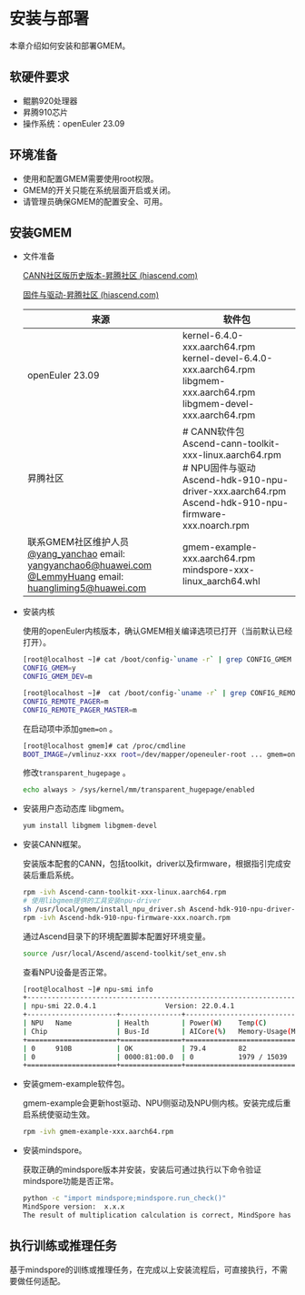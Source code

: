 # 安装与部署

本章介绍如何安装和部署GMEM。

## 软硬件要求

* 鲲鹏920处理器
* 昇腾910芯片
* 操作系统：openEuler 23.09

## 环境准备

* 使用和配置GMEM需要使用root权限。
* GMEM的开关只能在系统层面开启或关闭。
* 请管理员确保GMEM的配置安全、可用。

## 安装GMEM

* 文件准备

  [CANN社区版历史版本-昇腾社区 (hiascend.com)](https://www.hiascend.com/software/cann/community-history) 

  [固件与驱动-昇腾社区 (hiascend.com)](https://www.hiascend.com/zh/hardware/firmware-drivers/community?product=2&model=19&cann=6.0.1.alpha001&driver=1.0.18.alpha) 

  | 来源                                                         | 软件包                                                       |
  | ------------------------------------------------------------ | ------------------------------------------------------------ |
  | openEuler 23.09                                              | kernel-6.4.0-xxx.aarch64.rpm<br/>kernel-devel-6.4.0-xxx.aarch64.rpm<br/>libgmem-xxx.aarch64.rpm <br/>libgmem-devel-xxx.aarch64.rpm |
  | 昇腾社区                                                     | # CANN软件包<br/>Ascend-cann-toolkit-xxx-linux.aarch64.rpm<br/># NPU固件与驱动<br/>Ascend-hdk-910-npu-driver-xxx.aarch64.rpm<br/>Ascend-hdk-910-npu-firmware-xxx.noarch.rpm |
  | 联系GMEM社区维护人员<br/>[@yang_yanchao](https://gitee.com/yang_yanchao) email: <yangyanchao6@huawei.com><br/>[@LemmyHuang](https://gitee.com/LemmyHuang) email: <huangliming5@huawei.com> | gmem-example-xxx.aarch64.rpm<br/>mindspore-xxx-linux_aarch64.whl |

* 安装内核

  使用的openEuler内核版本，确认GMEM相关编译选项已打开（当前默认已经打开）。

  ```sh
  [root@localhost ~]# cat /boot/config-`uname -r` | grep CONFIG_GMEM
  CONFIG_GMEM=y
  CONFIG_GMEM_DEV=m
  
  [root@localhost ~]#  cat /boot/config-`uname -r` | grep CONFIG_REMOTE_PAGER
  CONFIG_REMOTE_PAGER=m
  CONFIG_REMOTE_PAGER_MASTER=m
  ```

  在启动项中添加`gmem=on` 。

  ```sh
  [root@localhost gmem]# cat /proc/cmdline
  BOOT_IMAGE=/vmlinuz-xxx root=/dev/mapper/openeuler-root ... gmem=on
  ```

  修改`transparent_hugepage` 。

  ```sh
  echo always > /sys/kernel/mm/transparent_hugepage/enabled 
  ```

* 安装用户态动态库 libgmem。

  ```sh
  yum install libgmem libgmem-devel 
  ```

* 安装CANN框架。

  安装版本配套的CANN，包括toolkit，driver以及firmware，根据指引完成安装后重启系统。

  ```sh
  rpm -ivh Ascend-cann-toolkit-xxx-linux.aarch64.rpm
  # 使用libgmem提供的工具安装npu-driver
  sh /usr/local/gmem/install_npu_driver.sh Ascend-hdk-910-npu-driver-xxx.aarch64.rpm
  rpm -ivh Ascend-hdk-910-npu-firmware-xxx.noarch.rpm
  ```

  通过Ascend目录下的环境配置脚本配置好环境变量。

  ```sh
  source /usr/local/Ascend/ascend-toolkit/set_env.sh
  ```

  查看NPU设备是否正常。

  ```sh
  [root@localhost ~]# npu-smi info
  +-------------------------------------------------------------------------------------------+
  | npu-smi 22.0.4.1                 Version: 22.0.4.1                                        |
  +----------------------+---------------+----------------------------------------------------+
  | NPU   Name           | Health        | Power(W)    Temp(C)           Hugepages-Usage(page)|
  | Chip                 | Bus-Id        | AICore(%)   Memory-Usage(MB)  HBM-Usage(MB)        |
  +======================+===============+====================================================+
  | 0     910B           | OK            | 79.4        82                0    / 0             |
  | 0                    | 0000:81:00.0  | 0           1979 / 15039      0    / 32768         |
  +======================+===============+====================================================+
  ```

* 安装gmem-example软件包。

  gmem-example会更新host驱动、NPU侧驱动及NPU侧内核。安装完成后重启系统使驱动生效。

  ```sh
  rpm -ivh gmem-example-xxx.aarch64.rpm
  ```

* 安装mindspore。

  获取正确的mindspore版本并安装，安装后可通过执行以下命令验证mindspore功能是否正常。

  ```sh
  python -c "import mindspore;mindspore.run_check()"
  MindSpore version:  x.x.x
  The result of multiplication calculation is correct, MindSpore has been installed on platform [Ascend] successfully!
  ```

## 执行训练或推理任务

基于mindspore的训练或推理任务，在完成以上安装流程后，可直接执行，不需要做任何适配。
